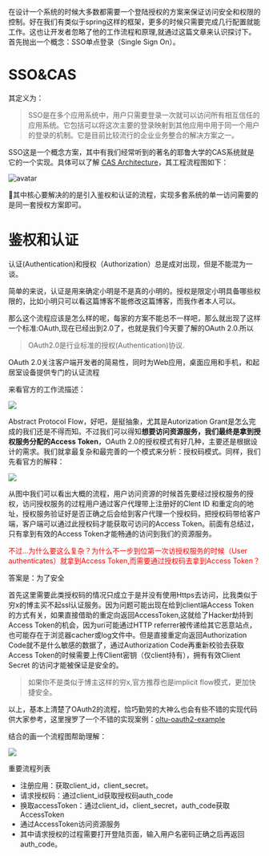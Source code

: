 在设计一个系统的时候大多数都需要一个登陆授权的方案来保证访问安全和权限的控制。好在我们有类似于spring这样的框架，更多的时候只需要完成几行配置就能工作。这也让开发者忽略了他的工作流程和原理,就通过这篇文章来认识探讨下。首先抛出一个概念：SSO单点登录（Single Sign On）。


<h1>SSO&CAS</h1>
其定义为：

>SSO是在多个应用系统中，用户只需要登录一次就可以访问所有相互信任的应用系统。它包括可以将这次主要的登录映射到其他应用中用于同一个用户的登录的机制。它是目前比较流行的企业业务整合的解决方案之一。

SSO这是一个概念方案，其中有我们经常听到的著名的耶鲁大学的CAS系统就是它的一个实现。具体可以了解 [CAS Architecture](https://link.zhihu.com/?target=https%3A//apereo.github.io/cas/4.2.x/planning/Architecture.html)，其工程流程图如下：

![avatar](/pics/images/cas/cas.jpeg)

其中核心要解决的的是引入鉴权和认证的流程，实现多套系统的单一访问需要的是同一套授权方案即可。

<h1>鉴权和认证</h1>

认证(Authentication)和授权（Authorization）总是成对出现，但是不能混为一谈。


简单的来说，认证是用来确定小明是不是真的小明的。授权是限定小明具备哪些权限的，比如小明只可以看这篇博客不能修改这篇博客，而我作者本人可以。

那么这个流程应该是怎么样的呢，每家的方案不能总不一样吧，那么就出现了这样一个标准:OAuth,现在已经出到2.0了，也就是我们今天要了解的OAuth 2.0.所以

> OAuth2.0是行业标准的授权(Authentication)协议.

OAuth 2.0关注客户端开发者的简易性，同时为Web应用，桌面应用和手机，和起居室设备提供专门的认证流程

来看官方的工作流描述：

![](/pics/images/cas/official_flow.jpg)

Abstract Protocol Flow，好吧，是挺抽象，尤其是Autorization Grant是怎么完成的我们还是不得而知。不过我们可以得知<b>想要访问资源服务，我们最终是拿到授权服务分配的Access Token</b>，OAuth 2.0的授权模式有好几种，主要还是根据设计的需求。我们就拿最复杂和最完善的一个模式来分析：授权码模式。同样，我们先看官方的解释：

![](/pics/images/cas/access_code.jpg)

从图中我们可以看出大概的流程，用户访问资源的时候首先要经过授权服务的授权，访问授权服务的过程用户通过客户代理带上注册好的Clent ID 和重定向的地址，授权服务验证好是否正确之后会给到客户代理一个授权码，把授权码带给客户端，客户端可以通过此授权码才能获取可访问的Access Token。前面有总结过，只有拿到有效的Access Token才能畅通的访问到我们的资源服务。

<font color='red'> 不过...为什么要这么复杂？为什么不一步到位第一次访授权服务的时候（User authenticates）就拿到Access Token,而需要通过授权码去拿到Access Token？</font>

答案是：为了安全

首先这里需要此类授权码的情况只成立于是并没有使用Https去访问，比我类似于穷x的博主买不起ssl认证服务。因为问题可能出现在给到client端Access Token的方式有关，如果直接借助的重定向返回AccessToken,这就给了Hacker劫持到Access Token的机会，因为uri可能通过HTTP referrer被传递给其它恶意站点，也可能存在于浏览器cacher或log文件中。但是直接重定向返回Authorization Code就不是什么敏感的数据了，通过Authorization Code再重新校验去获取Access Token的时候需要上传Client密钥（仅client持有），拥有有效Client Secret 的访问才能被保证是安全的。

> 如果你不是类似于博主这样的穷x,官方推荐也是implicit flow模式，更加快捷安全。


以上，基本上清楚了OAuth2的流程，恰巧勤劳的大神么也会有些不错的实现代码供大家参考，这里搜罗了一个不错的实现案例：[oltu-oauth2-example](https://link.zhihu.com/?target=https%3A//github.com/ameizi/oltu-oauth2-example)

结合的画一个流程图帮助理解：

![](/pics/images/cas/auth_uml.jpg)

重要流程列表

- 注册应用：获取client_id，client_secret。
- 请求授权码：通过client_id获取授权码auth_code
- 换取accessToken：通过client_id，client_secret，auth_code获取AccessToken
- 通过AccessToken访问资源服务
- 其中请求授权的过程需要打开登陆页面，输入用户名密码正确之后再返回auth_code。





